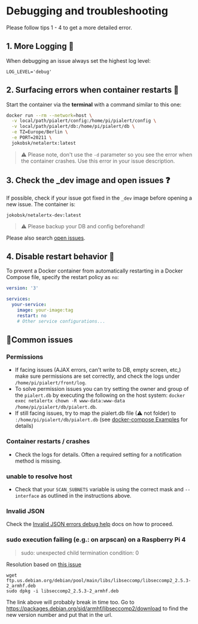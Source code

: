 # Debugging and troubleshooting

Please follow tips 1 - 4 to get a more detailed error. 

## 1. More Logging 📃

When debugging an issue always set the highest log level:

`LOG_LEVEL='debug'`


## 2. Surfacing errors when container restarts 🔁

Start the container via the **terminal** with a command similar to this one:

```bash
docker run --rm --network=host \
  -v local/path/pialert/config:/home/pi/pialert/config \
  -v local/path/pialert/db:/home/pi/pialert/db \
  -e TZ=Europe/Berlin \
  -e PORT=20211 \
  jokobsk/netalertx:latest

```

> ⚠ Please note, don't use the `-d` parameter so you see the error when the container crashes. Use this error in your issue description.

## 3. Check the _dev image and open issues ❓

If possible, check if your issue got fixed in the `_dev` image before opening a new issue. The container is:

`jokobsk/netalertx-dev:latest`

> ⚠ Please backup your DB and config beforehand!

Please also search [open issues](https://github.com/jokob-sk/NetAlertX/issues).

## 4. Disable restart behavior 🛑

To prevent a Docker container from automatically restarting in a Docker Compose file, specify the restart policy as `no`:

```yaml
version: '3'

services:
  your-service:
    image: your-image:tag
    restart: no
    # Other service configurations...
```

## 📃Common issues

### Permissions

* If facing issues (AJAX errors, can't write to DB, empty screen, etc,) make sure permissions are set correctly, and check the logs under `/home/pi/pialert/front/log`. 
* To solve permission issues you can try setting the owner and group of the `pialert.db` by executing the following on the host system: `docker exec netalertx chown -R www-data:www-data /home/pi/pialert/db/pialert.db`. 
* If still facing issues, try to map the pialert.db file (⚠ not folder) to `:/home/pi/pialert/db/pialert.db` (see [docker-compose Examples](https://github.com/jokob-sk/NetAlertX/blob/main/dockerfiles/README.md#-docker-composeyml-examples) for details)

### Container restarts / crashes

* Check the logs for details. Often a required setting for a notification method is missing. 

### unable to resolve host

* Check that your `SCAN_SUBNETS` variable is using the correct mask and `--interface` as outlined in the instructions above. 

### Invalid JSON

Check the [Invalid JSON errors debug help](/docs/DEBUG_INVALID_JSON.md) docs on how to proceed.

### sudo execution failing (e.g.: on arpscan) on a Raspberry Pi 4 

> sudo: unexpected child termination condition: 0

Resolution based on [this issue](https://github.com/linuxserver/docker-papermerge/issues/4#issuecomment-1003657581)

```
wget ftp.us.debian.org/debian/pool/main/libs/libseccomp/libseccomp2_2.5.3-2_armhf.deb
sudo dpkg -i libseccomp2_2.5.3-2_armhf.deb
```

The link above will probably break in time too. Go to https://packages.debian.org/sid/armhf/libseccomp2/download to find the new version number and put that in the url.
